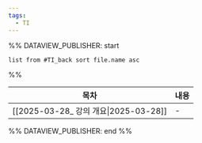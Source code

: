 ```yaml
---
tags:
  - TI
---
```

%% DATAVIEW_PUBLISHER: start
```dataview
list from #TI_back sort file.name asc
```
%%

| 목차                                         | 내용 |
| ------------------------------------------ | -- |
| [[2025-03-28_ 강의 개요\|2025-03-28]] | \- |

%% DATAVIEW_PUBLISHER: end %%

